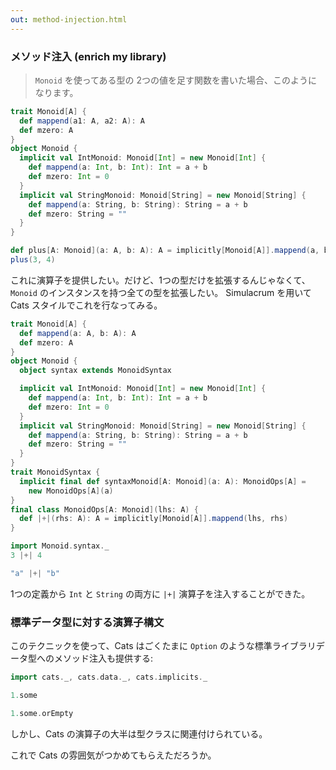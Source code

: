 ```yaml
---
out: method-injection.html
---
```


### メソッド注入 (enrich my library)

> `Monoid` を使ってある型の 2つの値を足す関数を書いた場合、このようになります。

```scala mdoc:invisible
trait Monoid[A] {
  def mappend(a1: A, a2: A): A
  def mzero: A
}
object Monoid {
  implicit val IntMonoid: Monoid[Int] = new Monoid[Int] {
    def mappend(a: Int, b: Int): Int = a + b
    def mzero: Int = 0
  }
  implicit val StringMonoid: Monoid[String] = new Monoid[String] {
    def mappend(a: String, b: String): String = a + b
    def mzero: String = ""
  }
}
```

```scala mdoc
def plus[A: Monoid](a: A, b: A): A = implicitly[Monoid[A]].mappend(a, b)
plus(3, 4)
```

これに演算子を提供したい。だけど、1つの型だけを拡張するんじゃなくて、`Monoid` のインスタンスを持つ全ての型を拡張したい。
Simulacrum を用いて Cats スタイルでこれを行なってみる。

```scala mdoc:reset
trait Monoid[A] {
  def mappend(a: A, b: A): A
  def mzero: A
}
object Monoid {
  object syntax extends MonoidSyntax

  implicit val IntMonoid: Monoid[Int] = new Monoid[Int] {
    def mappend(a: Int, b: Int): Int = a + b
    def mzero: Int = 0
  }
  implicit val StringMonoid: Monoid[String] = new Monoid[String] {
    def mappend(a: String, b: String): String = a + b
    def mzero: String = ""
  }
}
trait MonoidSyntax {
  implicit final def syntaxMonoid[A: Monoid](a: A): MonoidOps[A] =
    new MonoidOps[A](a)
}
final class MonoidOps[A: Monoid](lhs: A) {
  def |+|(rhs: A): A = implicitly[Monoid[A]].mappend(lhs, rhs)
}

import Monoid.syntax._
3 |+| 4

"a" |+| "b"
```

1つの定義から `Int` と `String` の両方に `|+|` 演算子を注入することができた。

### 標準データ型に対する演算子構文

このテクニックを使って、Cats はごくたまに `Option` のような標準ライブラリデータ型へのメソッド注入も提供する:

```scala mdoc:reset
import cats._, cats.data._, cats.implicits._

1.some

1.some.orEmpty
```

しかし、Cats の演算子の大半は型クラスに関連付けられている。

これで Cats の雰囲気がつかめてもらえただろうか。

